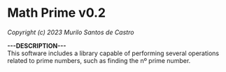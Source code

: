 # Math Prime v0.2
*Copyright (c) 2023 Murilo Santos de Castro*

**---DESCRIPTION---** <br />
This software includes a library capable of performing several operations related to prime numbers, such as finding the nº prime number.
